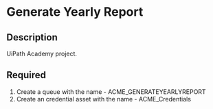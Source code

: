 # Generate Yearly Report

## Description
UiPath Academy project.

## Required
1. Create a queue with the name - ACME_GENERATEYEARLYREPORT
2. Create an credential asset with the name - ACME_Credentials


